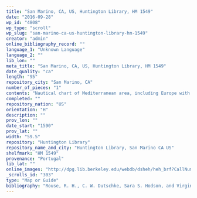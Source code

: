 ```yaml
---
title: "San Marino, CA, US, Huntington Library, HM 1549"
date: "2016-09-28"
wp_id: "4808"
wp_type: "scroll"
wp_slug: "san-marino-ca-us-huntington-library-hm-1549"
creator: "admin"
online_bibliography_record: ""
language_1: "Unknown Language"
language_2: ""
lib_lon: ""
meta_title: "San Marino, CA, US, Huntington Library, HM 1549"
date_quality: "ca"
length: "95"
repository_city: "San Marino, CA"
number_of_pieces: "1"
contents: "Nautical chart of Mediterranean area, including Europe with British Isles and portion of Scandinavia."
completed: ""
repository_nation: "US"
orientation: "H"
description: ""
prov_lon: ""
date_start: "1590"
prov_lat: ""
width: "59.5"
repository: "Huntington Library"
repository_name_and_city: "Huntington Library, San Marino CA US"
shelfmark: "HM 1549"
provenance: "Portugal"
lib_lat: ""
online_images: "http://dpg.lib.berkeley.edu/webdb/dsheh/heh_brf?CallNumber=HM+1549"
_scrolls_id: "303"
type: "Map or Guide"
bibliography: "Rouse, R. H., C. W. Dutschke, Sara S. Hodson, and Virginia Rust. Guide to Medieval and Renaissance Manuscripts in the Huntington Library. San Marino: Huntington Library, 1989."
---
```



